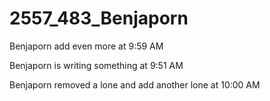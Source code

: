 # 2557_483_Benjaporn



Benjaporn add even more at 9:59 AM

Benjaporn is writing something at 9:51 AM

Benjaporn removed a lone and add another lone at 10:00 AM
